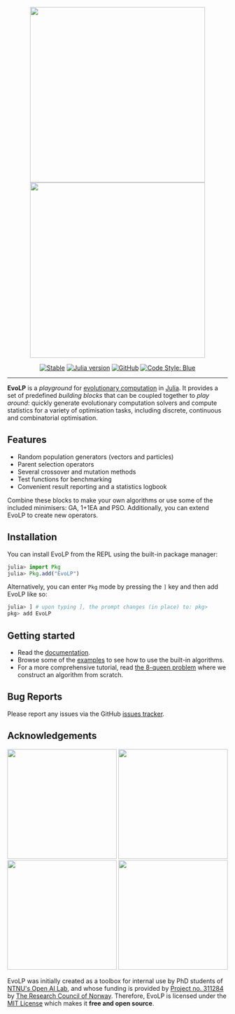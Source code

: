 <p align="center">
  <img width="400px" src="https://raw.githubusercontent.com/ntnu-ai-lab/EvoLP.jl/main/docs/src/assets/logo.png#gh-light-mode-only"/>
  <img width="400px" src="https://raw.githubusercontent.com/ntnu-ai-lab/EvoLP.jl/main/docs/src/assets/logo-dark.png#gh-dark-mode-only"/>
</p>

<div align="center">

[![Stable](https://img.shields.io/badge/docs-latest-blue.svg)](https://ntnu-ai-lab.github.io/EvoLP.jl/)
[![Julia version](https://img.shields.io/badge/Julia-1.8-blueviolet.svg?logo=julia)](https://julialang.org)
[![GitHub](https://img.shields.io/github/license/ntnu-ai-lab/EvoLP)](https://github.com/ntnu-ai-lab/EvoLP/blob/main/LICENSE)
[![Code Style: Blue](https://img.shields.io/badge/code%20style-blue-blue.svg)](https://github.com/invenia/BlueStyle)

</div>

---

**EvoLP** is a _playground_ for [evolutionary computation](https://en.wikipedia.org/wiki/Evolutionary_computation) in [Julia](https://julialang.org). It provides a set of predefined _building blocks_ that can be coupled together to _play around_: quickly generate evolutionary computation solvers and compute statistics for a variety of optimisation tasks, including discrete, continuous and combinatorial optimisation.

## Features

- Random population generators (vectors and particles)
- Parent selection operators
- Several crossover and mutation methods
- Test functions for benchmarking
- Convenient result reporting and a statistics logbook

Combine these blocks to make your own algorithms or use some of the included minimisers: GA, 1+1EA and PSO.
Additionally, you can extend EvoLP to create new operators.

## Installation

You can install EvoLP from the REPL using the built-in package manager:

```julia
julia> import Pkg
julia> Pkg.add("EvoLP")
```

Alternatively, you can enter `Pkg` mode by pressing the `]` key and then add EvoLP like so:

```julia
julia> ] # upon typing ], the prompt changes (in place) to: pkg>
pkg> add EvoLP
```

## Getting started

- Read the [documentation](https://ntnu-ai-lab.github.io/EvoLP.jl/).
- Browse some of the [examples](https://github.com/ntnu-ai-lab/EvoLP/tree/main/examples/) to see how to use the built-in algorithms.
- For a more comprehensive tutorial, read [the 8-queen problem](/examples/ga_k_queens.ipynb) where we construct an algorithm from scratch.

## Bug Reports

Please report any issues via the GitHub [issues tracker](https://github.com/ntnu-ai-lab/EvoLP/issues).

## Acknowledgements

<p align="center">
  <img width=250px" src="https://raw.githubusercontent.com/ntnu-ai-lab/EvoLP.jl/main/docs/src/assets/logo_nail.png#gh-light-mode-only"/>
  <img width=250px" src="https://raw.githubusercontent.com/ntnu-ai-lab/EvoLP.jl/main/docs/src/assets/logo_nail-dark.png#gh-dark-mode-only"/>
  <img width=250px" src="https://raw.githubusercontent.com/ntnu-ai-lab/EvoLP.jl/main/docs/src/assets/logo_ntnu.png#gh-light-mode-only"/>
  <img width=250px" src="https://raw.githubusercontent.com/ntnu-ai-lab/EvoLP.jl/main/docs/src/assets/logo_ntnu-dark.png#gh-dark-mode-only"/>
</p>

EvoLP was initially created as a toolbox for internal use by PhD students of [NTNU's Open AI Lab](https://www.ntnu.edu/ailab/ai-lab), and whose funding is provided by [Project no. 311284](https://prosjektbanken.forskningsradet.no/en/project/FORISS/311284) by [The Research Council of Norway](https://www.forskningsradet.no/). Therefore, EvoLP is licensed under the [MIT License](https://github.com/ntnu-ai-lab/EvoLP/blob/main/LICENSE) which makes it **free and open source**.
